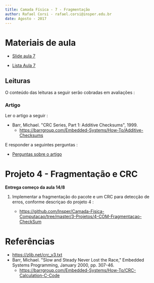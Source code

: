 ```yaml
---
title: Camada Física - 7 - Fragmentação
author: Rafael Corsi - rafael.corsi@insper.edu.br
date: Agosto - 2017
---
```



# Materiais de aula


- [Slide aula 7](https://github.com/Insper/Camada-Fisica-Computacao/blob/master/2-Aulas/07-Fragmentacao/7-Slides-Fragmentacao.pdf)

- [Lista Aula 7](https://github.com/Insper/Camada-Fisica-Computacao/blob/master/2-Aulas/07-Fragmentacao/7-Lista-Fragmentacao.pdf)

## Leituras 

O conteúdo das leituras a seguir serão cobradas em avaliações :

### Artigo 

Ler o artigo a seguir : 
    
- Barr, Michael. "CRC Series, Part 1: Additive Checksums", 1999.
    - https://barrgroup.com/Embedded-Systems/How-To/Additive-Checksums   
    
E responder a seguintes perguntas :

- [Perguntas sobre o artigo](https://github.com/Insper/Camada-Fisica-Computacao/blob/master/2-Aulas/07-Fragmentacao/7-Artigo-Perguntas.md)

# Projeto 4 - Fragmentação e CRC

**Entrega começo da aula 14/8**

1. Implementar a fragmentação do pacote e um CRC para detecção de erros, conforme descriçao do projeto 4 :

    - https://github.com/Insper/Camada-Fisica-Computacao/tree/master/3-Projetos/4-COM-Fragmentacao-CheckSum

# Referências

- https://zlib.net/crc_v3.txt
- Barr, Michael. "Slow and Steady Never Lost the Race," Embedded Systems Programming, January 2000, pp. 307-46.
    - https://barrgroup.com/Embedded-Systems/How-To/CRC-Calculation-C-Code
